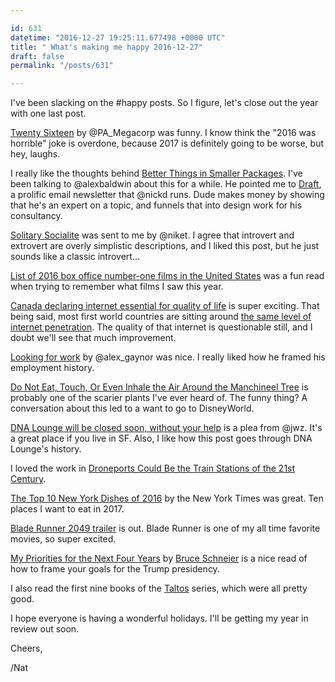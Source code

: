 ```yaml
---

id: 631
datetime: "2016-12-27 19:25:11.677498 +0000 UTC"
title: " What's making me happy 2016-12-27"
draft: false
permalink: "/posts/631"

---
```


I've been slacking on the #happy posts. So I figure, let's close out the year with one last post.


[Twenty Sixteen](https://www.penny-arcade.com/comic/2016/12/26/two-thousand-and-sixteen) by @PA_Megacorp was funny. I know think the "2016 was horrible" joke is overdone, because 2017 is definitely going to be worse, but hey, laughs.

I really like the thoughts behind [Better Things in Smaller Packages](http://pketh.org/better-things). I've been talking to @alexbaldwin about this for a while. He pointed me to [Draft](https://draft.nu/), a prolific email newsletter that @nickd runs. Dude makes money by showing that he's an expert on a topic, and funnels that into design work for his consultancy.

[Solitary Socialite](https://sivers.org/soso) was sent to me by @niket. I agree that introvert and extrovert are overly simplistic descriptions, and I liked this post, but he just sounds like a classic introvert...

[List of 2016 box office number-one films in the United States](https://en.wikipedia.org/wiki/List_of_2016_box_office_number-one_films_in_the_United_States) was a fun read when trying to remember what films I saw this year.

[Canada declaring internet essential for quality of life](http://www.theverge.com/2016/12/22/14052368/canada-broadband-internet-essential-service) is super exciting. That being said, most first world countries are sitting around [the same level of internet penetration](https://www.google.com/publicdata/explore?ds=d5bncppjof8f9_&ctype=l&strail=false&bcs=d&nselm=h&met_y=it_net_user_p2&scale_y=lin&ind_y=false&rdim=region&idim=country:USA:CHN:GBR:JPN:FRA:CAN:IND&ifdim=region&hl=en&dl=en&ind=false). The quality of that internet is questionable still, and I doubt we'll see that much improvement.

[Looking for work](https://alexgaynor.net/2016/dec/23/looking-for-work/) by @alex_gaynor was nice. I really liked how he framed his employment history.

[Do Not Eat, Touch, Or Even Inhale the Air Around the Manchineel Tree](http://www.atlasobscura.com/articles/whatever-you-do-do-not-eat-touch-or-even-inhale-the-air-around-the-manchineel-tree) is probably one of the scarier plants I've ever heard of. The funny thing? A conversation about this led to a want to go to DisneyWorld.

[DNA Lounge will be closed soon, without your help](https://www.dnalounge.com/backstage/log/2016/12/19.html) is a plea from @jwz. It's a great place if you live in SF. Also, I like how this post goes through DNA Lounge's history.

I loved the work in [Droneports Could Be the Train Stations of the 21st Century](http://www.archdaily.com/801464/this-student-project-shows-how-droneports-could-be-the-train-stations-of-the-21st-century). 

[The Top 10 New York Dishes of 2016](http://nyti.ms/2hKepO1) by the New York Times was great. Ten places I want to eat in 2017.

[Blade Runner 2049 trailer](http://www.polygon.com/2016/12/19/14005172/blade-runner-sequel-trailer-harrison-ford) is out. Blade Runner is one of my all time favorite movies, so super excited.

[My Priorities for the Next Four Years](https://www.schneier.com/blog/archives/2016/12/my_priorities_f.html) by [Bruce Schneier](https://en.wikipedia.org/wiki/Bruce_Schneier) is a nice read of how to frame your goals for the Trump presidency.

I also read the first nine books of the [Taltos](https://www.goodreads.com/series/40334-vlad-taltos) series, which were all pretty good.

I hope everyone is having a wonderful holidays. I'll be getting my year in review out soon. 

Cheers,

/Nat
